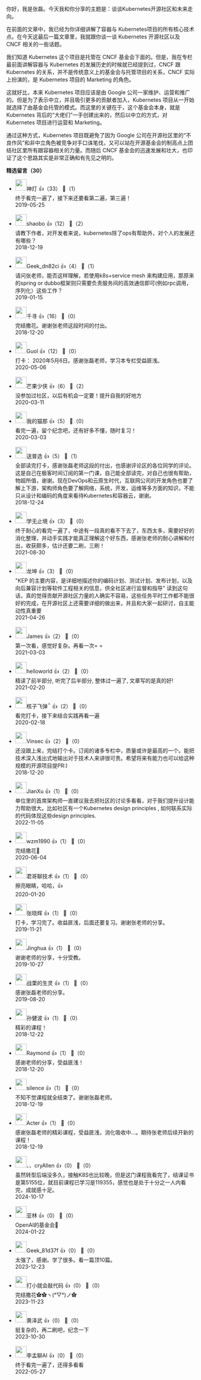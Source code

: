 你好，我是张磊。今天我和你分享的主题是：谈谈Kubernetes开源社区和未来走向。

在前面的文章中，我已经为你详细讲解了容器与 Kubernetes项目的所有核心技术点。在今天这最后一篇文章里，我就跟你谈一谈 Kubernetes 开源社区以及 CNCF 相关的一些话题。

我们知道 Kubernetes 这个项目是托管在 CNCF 基金会下面的。但是，我在专栏最前面讲解容器与 Kubernetes 的发展历史的时候就已经提到过，CNCF 跟 Kubernetes 的关系，并不是传统意义上的基金会与托管项目的关系，CNCF 实际上扮演的，是 Kubernetes 项目的 Marketing 的角色。

这就好比，本来 Kubernetes 项目应该是由 Google 公司一家维护、运营和推广的。但是为了表示中立，并且吸引更多的贡献者加入，Kubernetes 项目从一开始就选择了由基金会托管的模式。而这里的关键在于，这个基金会本身，就是 Kubernetes 背后的“大佬们”一手创建出来的，然后以中立的方式，对 Kubernetes 项目进行运营和 Marketing。

通过这种方式，Kubernetes 项目既避免了因为 Google 公司在开源社区里的“不良作风”和非中立角色被竞争对手口诛笔伐，又可以站在开源基金会的制高点上团结社区里所有跟容器相关的力量。而随后 CNCF 基金会的迅速发展和壮大，也印证了这个思路其实是非常正确和有先见之明的。
<div><strong>精选留言（30）</strong></div><ul>
<li><img src="https://static001.geekbang.org/account/avatar/00/14/57/a5/8adda747.jpg" width="30px"><span>神灯</span> 👍（33） 💬（1）<div>终于看完一遍了，接下来还要看第二遍，第三遍！</div>2019-05-25</li><br/><li><img src="https://static001.geekbang.org/account/avatar/00/10/99/bb/90d97247.jpg" width="30px"><span>shaobo</span> 👍（12） 💬（2）<div>请教下作者，对开发者来说，kubernetes除了ops有帮助外，对个人的发展还有哪些？</div>2018-12-19</li><br/><li><img src="https://static001.geekbang.org/account/avatar/00/0f/c1/60/f5439f04.jpg" width="30px"><span>Geek_dn82ci</span> 👍（4） 💬（1）<div>请问张老师，能否这样理解，若使用k8s+service mesh 来构建应用，那原来的spring or dubbo框架则只需要负责服务间的高效通信即可(例如rpc调用，序列化）这些工作？</div>2019-01-15</li><br/><li><img src="https://static001.geekbang.org/account/avatar/00/10/27/4b/170654bb.jpg" width="30px"><span>千寻</span> 👍（16） 💬（0）<div>完结撒花。谢谢张老师这段时间的付出。</div>2018-12-20</li><br/><li><img src="https://static001.geekbang.org/account/avatar/00/13/bc/2a/00a3d488.jpg" width="30px"><span>Guol</span> 👍（12） 💬（0）<div>打卡： 2020年5月6日。感谢张磊老师，学习本专栏受益匪浅。</div>2020-05-06</li><br/><li><img src="https://static001.geekbang.org/account/avatar/00/14/9a/0f/da7ed75a.jpg" width="30px"><span>芒果少侠</span> 👍（6） 💬（2）<div>没参加过社区，以后有机会一定要！提升自我的好地方</div>2020-03-11</li><br/><li><img src="https://static001.geekbang.org/account/avatar/00/13/6a/d7/1b80a01b.jpg" width="30px"><span>我的猫那</span> 👍（5） 💬（0）<div>看完一遍，留个纪念吧，还有好多不懂，随时复习！</div>2020-03-03</li><br/><li><img src="https://static001.geekbang.org/account/avatar/00/12/a0/a7/db7a7c50.jpg" width="30px"><span>送普选</span> 👍（5） 💬（1）<div>全部读完打卡，感谢张磊老师这段的付出，也感谢评论区的各位同学的评论。这是自己在极客时间订阅的第一门课，自己能全部读完，对自己也很有帮助，物超所值，谢谢。现在DevOps和云原生时代，互联网公司的开发角色也要了解上下游，架构师角色要了解网络，系统，开发，运维等多方面的知识，不能只从设计和编码的角度来看待Kubernetes和容器云，谢谢。</div>2018-12-24</li><br/><li><img src="http://thirdwx.qlogo.cn/mmopen/vi_32/Q0j4TwGTfTLK4NPyaFDl4rzrd4A9z42tQDibFLdCicbrAdyUa5P2B5u8UCUBenpHX7VgUCibvHvhpza4icMBKVnhmA/132" width="30px"><span>学无止境</span> 👍（3） 💬（0）<div>终于耐心的看完一遍了，中途有一段真的看不下去了，东西太多，需要好好的消化整理，并动手实践才能真正理解这个好东西，感谢张老师的耐心讲解和付出，收获颇多，估计还要二刷，三刷！</div>2021-08-30</li><br/><li><img src="https://static001.geekbang.org/account/avatar/00/12/d2/2f/04882ff8.jpg" width="30px"><span>龙坤</span> 👍（3） 💬（0）<div>&quot;KEP 的主要内容，是详细地描述你的编码计划、测试计划、发布计划，以及向后兼容计划等软件工程相关的信息，供全社区进行监督和指导&quot; 读到这句话，真的觉得贡献开源社区力量的人确实不容易，这些任务平时工作都不能很好的完成，在开源社区上还需要详细的做出来，并且和大家一起研讨，自主能动性真重要</div>2021-04-26</li><br/><li><img src="https://static001.geekbang.org/account/avatar/00/11/51/0d/fc1652fe.jpg" width="30px"><span>James</span> 👍（2） 💬（0）<div>第一次看，感觉好复杂。再看一次= =</div>2021-03-03</li><br/><li><img src="https://static001.geekbang.org/account/avatar/00/10/dd/09/feca820a.jpg" width="30px"><span>helloworld</span> 👍（2） 💬（0）<div>精读了前半部分, 听完了后半部分, 整体过一遍了, 文章写的是真的好!</div>2021-02-20</li><br/><li><img src="https://static001.geekbang.org/account/avatar/00/11/2c/cc/34859bbe.jpg" width="30px"><span>核子飞弹</span> 👍（2） 💬（0）<div>看完打卡，接下来结合实践再看一遍</div>2020-02-18</li><br/><li><img src="https://static001.geekbang.org/account/avatar/00/12/bb/f6/af833125.jpg" width="30px"><span>Vinsec</span> 👍（2） 💬（0）<div>还没跟上来，完结打个卡。订阅的诸多专栏中，质量或许是最高的一个。能把技术深入浅出式地输出对于技术人来讲很可贵。希望将来有能力也可以给这种规模的开源项目提PR:)</div>2018-12-20</li><br/><li><img src="https://static001.geekbang.org/account/avatar/00/0f/c4/03/f753fda7.jpg" width="30px"><span>JianXu</span> 👍（1） 💬（0）<div>单位里的首席架构师一直建议我去把社区的讨论多看看，对于我们提升设计能力帮助很大。比如社区有一个Kubernetes design principles , 如何联系实际的代码体现这些design principles. </div>2022-11-05</li><br/><li><img src="https://static001.geekbang.org/account/avatar/00/0f/e5/02/ea609428.jpg" width="30px"><span>wzm1990</span> 👍（1） 💬（0）<div>完结撒花🎉</div>2020-06-04</li><br/><li><img src="https://static001.geekbang.org/account/avatar/00/14/3a/f8/c1a939e7.jpg" width="30px"><span>君哥聊技术</span> 👍（1） 💬（0）<div>擦亮眼睛，哈哈，👍</div>2020-01-20</li><br/><li><img src="https://static001.geekbang.org/account/avatar/00/10/8e/76/6d55e26f.jpg" width="30px"><span>张晓辉</span> 👍（1） 💬（0）<div>打卡，学习完了。收益匪浅，后面还要复习。谢谢张老师的分享。</div>2019-11-21</li><br/><li><img src="https://static001.geekbang.org/account/avatar/00/10/bd/43/c4ccb0ba.jpg" width="30px"><span>Jinghua</span> 👍（1） 💬（0）<div>谢谢老师的分享，十分受教。</div>2019-10-27</li><br/><li><img src="https://static001.geekbang.org/account/avatar/00/12/96/fb/46f1a117.jpg" width="30px"><span>战栗的生灵</span> 👍（1） 💬（0）<div>感谢张磊老师的分享。</div>2019-08-20</li><br/><li><img src="https://thirdwx.qlogo.cn/mmopen/vi_32/DYAIOgq83eo6TmyGF3wMIRLx3lPWOlBWusQCxyianFvZvWeW6hYCABLqEow3p7tGc6XgnqUPVvf6Cbj2KUYQIiag/132" width="30px"><span>孙健波</span> 👍（1） 💬（0）<div>精彩的课程！</div>2018-12-22</li><br/><li><img src="https://static001.geekbang.org/account/avatar/00/0f/84/ea/8c8ad78e.jpg" width="30px"><span>Raymond</span> 👍（1） 💬（0）<div>感谢老师的分享，受益匪浅！</div>2018-12-20</li><br/><li><img src="https://static001.geekbang.org/account/avatar/00/12/4b/b2/7f600f9e.jpg" width="30px"><span>silence</span> 👍（1） 💬（0）<div>不知不觉课程就全结束了。谢谢张磊老师。</div>2018-12-19</li><br/><li><img src="https://static001.geekbang.org/account/avatar/00/10/84/c1/dfcad82a.jpg" width="30px"><span>Acter</span> 👍（1） 💬（0）<div>感谢张磊老师的精彩课程，受益匪浅，消化吸收中…。期待张老师后续开新的课程！</div>2018-12-19</li><br/><li><img src="https://static001.geekbang.org/account/avatar/00/0f/85/74/e70862a2.jpg" width="30px"><span>、、cryAllen</span> 👍（0） 💬（0）<div>虽然转型后端没多久，接触K8S也比较晚，但是这门课程我看完了，结课证书是第5155位，就目前课程已学习是119355，感觉也是处于十分之一人内看完，成就感十足。</div>2024-10-17</li><br/><li><img src="https://static001.geekbang.org/account/avatar/00/0f/8c/5c/3f164f66.jpg" width="30px"><span>亚林</span> 👍（0） 💬（0）<div>OpenAI的基金会🤣</div>2024-01-22</li><br/><li><img src="" width="30px"><span>Geek_81d37f</span> 👍（0） 💬（0）<div>太强了，感谢。学了很多。看一篇顶10篇。</div>2023-12-23</li><br/><li><img src="https://static001.geekbang.org/account/avatar/00/2d/d9/bf/897f4f93.jpg" width="30px"><span>打小就会敲代码</span> 👍（0） 💬（0）<div>完结撒花✿✿ヽ(°▽°)ノ✿</div>2023-11-23</li><br/><li><img src="https://static001.geekbang.org/account/avatar/00/15/92/26/7735a3fc.jpg" width="30px"><span>黄泽武</span> 👍（0） 💬（0）<div>挺复杂的，再二刷吧，纪念一下</div>2023-10-30</li><br/><li><img src="https://static001.geekbang.org/account/avatar/00/0f/5c/b0/77e5f8c8.jpg" width="30px"><span>李孟聊AI</span> 👍（0） 💬（0）<div>终于看完一遍了，还得多看看</div>2022-05-27</li><br/>
</ul>